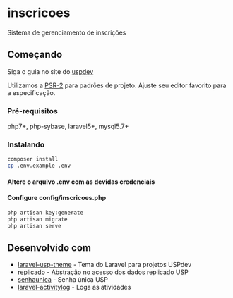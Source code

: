 # inscricoes

Sistema de gerenciamento de inscrições

## Começando

Siga o guia no site do [uspdev](https://uspdev.github.io/contribua)

Utilizamos a [PSR-2](https://www.php-fig.org/psr/psr-2/) para padrões de projeto. Ajuste seu editor favorito para a especificação.

### Pré-requisitos

php7+, php-sybase, laravel5+, mysql5.7+

### Instalando

```bash
composer install
cp .env.example .env
```
#### Altere o arquivo .env com as devidas credenciais
#### Configure config/inscricoes.php
```bash
php artisan key:generate
php artisan migrate
php artisan serve
```

## Desenvolvido com

* [laravel-usp-theme](https://github.com/uspdev/laravel-usp-theme) - Tema do Laravel para projetos USPdev
* [replicado](https://github.com/uspdev/replicado) - Abstração no acesso dos dados replicado USP
* [senhaunica](https://github.com/uspdev/senhaunica-socialite) - Senha única USP
* [laravel-activitylog](https://github.com/spatie/laravel-activitylog) - Loga as atividades



